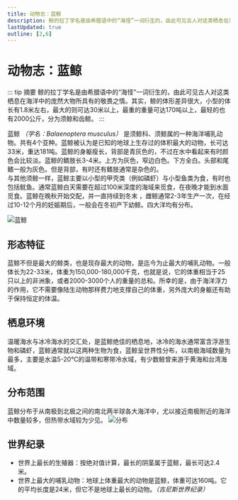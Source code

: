 ```yaml
---
title: 动物志：蓝鲸
description: 鲸的拉丁学名是由希腊语中的“海怪”一词衍生的，由此可见古人对这类栖息在海洋中的庞然大物所具有的敬畏之情。其实，鲸的体形差异很大，小型的体长有1.8米左右，最大的则可达30米以上，最重的重量可达170吨以上，最轻的也有2000公斤，分为须鲸和齿鲸。
lastUpdated: true
outline: [2,6]
---
```


# 动物志：蓝鲸

::: tip 摘要
鲸的拉丁学名是由希腊语中的“海怪”一词衍生的，由此可见古人对这类栖息在海洋中的庞然大物所具有的敬畏之情。其实，鲸的体形差异很大，小型的体长有1.8米左右，最大的则可达30米以上，最重的重量可达170吨以上，最轻的也有2000公斤，分为须鲸和齿鲸。
:::

蓝鲸 _（学名：Balaenoptera musculus）_ 是须鲸科、须鲸属的一种海洋哺乳动物。共有4个亚种。蓝鲸被认为是已知的地球上生存过的体积最大的动物，长可达33米，重达181吨。蓝鲸的身躯瘦长，背部是青灰色的，不过在水中看起来有时颜色会比较淡。蓝鲸的鳍肢长3-4米。上方为灰色，窄边白色。下方全白。头部和尾鳍一般为灰色。但是背部，有时还有鳍肢通常是杂色的。  
与其他须鲸一样，蓝鲸主要以小型的甲壳类（例如磷虾）与小型鱼类为食，有时也包括鱿鱼。通常蓝鲸白天需要在超过100米深度的海域来觅食，在夜晚才能到水面觅食。蓝鲸在晚秋开始交配，并一直持续到冬末 ，雌鲸通常2-3年生产一次，在经过10-12个月的妊娠期后，一般会在冬初产下幼鲸。四大洋均有分布。

![蓝鲸](/posts/lanjing-lanjing.webp)

## 形态特征

蓝鲸不但是最大的鲸类，也是现存最大的动物，是迄今为止最大的哺乳动物。一般体长为22-33米，体重为150,000-180,000千克，也就是说，它的体重相当于25只以上的非洲象，或者2000-3000个人的重量的总和。所幸的是，由于海洋浮力的作用，它不需要像陆生动物那样费力地支撑自己的体重，另外庞大的身躯还有助于保持恒定的体温。

## 栖息环境

温暖海水与冰冷海水的交汇处，是蓝鲸绝佳的栖息地，冰冷的海水通常富含浮游生物和磷虾，蓝鲸通常就以这两种生物为食，蓝鲸呈世界性分布，以南极海域数量为最多，主要是水温5-20℃的温带和寒带冷水域，有少数鲸曾来游于黄海和台湾海域。

## 分布范围

蓝鲸分布于从南极到北极之间的南北两半球各大海洋中，尤以接近南极附近的海洋中数量较多，但热带水域较为少见。
![分布](/posts/lanjing-location.png)

## 世界纪录

* 世界上最长的生殖器：按绝对值计算，最长的阴茎属于蓝鲸，最长可达2.4米。  
* 世界上最大的哺乳动物：地球上体重最大的动物是蓝鲸，体重可达160吨。它的平均长度是24米，但它不是地球上最长的动物。_（吉尼斯世界纪录）_